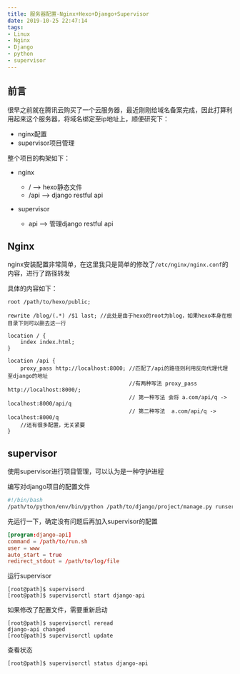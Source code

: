 ```yaml
---
title: 服务器配置-Nginx+Hexo+Django+Supervisor
date: 2019-10-25 22:47:14
tags:
- Linux
- Nginx
- Django
- python
- supervisor
---
```

## 前言

很早之前就在腾讯云购买了一个云服务器，最近刚刚给域名备案完成，因此打算利用起来这个服务器，将域名绑定至ip地址上，顺便研究下：
- nginx配置
- supervisor项目管理

整个项目的构架如下：
- nginx
    - / --> hexo静态文件
    - /api --> django restful api

- supervisor
    - api --> 管理django restful api

## Nginx

nginx安装配置非常简单，在这里我只是简单的修改了`/etc/nginx/nginx.conf`的内容，进行了路径转发

具体的内容如下：

```
root /path/to/hexo/public;

rewrite /blog/(.*) /$1 last; //此处是由于hexo的root为blog，如果hexo本身在根目录下则可以删去这一行

location / {
    index index.html;
}

location /api {
    proxy_pass http://localhost:8000; //匹配了/api的路径则利用反向代理代理至django的地址
                                      //有两种写法 proxy_pass http://localhost:8000/; 
                                      // 第一种写法 会将 a.com/api/q -> localhost:8000/api/q
                                      // 第二种写法  a.com/api/q -> localhost:8000/q
    //还有很多配置，无关紧要
}
```

## supervisor

使用supervisor进行项目管理，可以认为是一种守护进程

编写对django项目的配置文件

```run.sh
#!/bin/bash
/path/to/python/env/bin/python /path/to/django/project/manage.py runserver --your-config
```
先运行一下，确定没有问题后再加入supervisor的配置

```django.conf
[program:django-api]
command = /path/to/run.sh
user = www
auto_start = true
redirect_stdout = /path/to/log/file
```

运行supervisor
```
[root@path]$ supervisord
[root@path]$ supervisorctl start django-api
```

如果修改了配置文件，需要重新启动
```
[root@path]$ supervisorctl reread
django-api changed
[root@path]$ supervisorctl update
```
查看状态
```
[root@path]$ supervisorctl status django-api
```